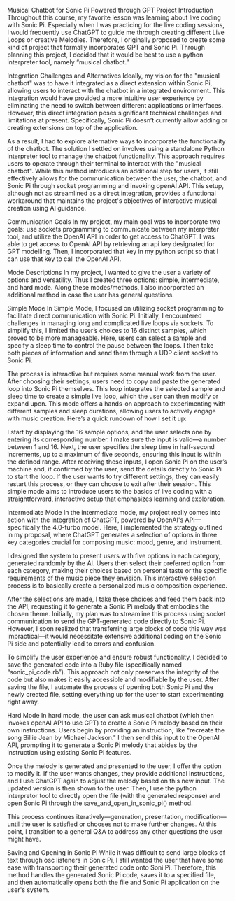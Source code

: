 Musical Chatbot for Sonic Pi Powered through GPT
Project Introduction
Throughout this course, my favorite lesson was learning about live coding with Sonic Pi. Especially when I was practicing for the live coding sessions, I would frequently use ChatGPT to guide me through creating different Live Loops or creative Melodies. Therefore, I originally proposed to create some kind of project that formally incorporates GPT and Sonic Pi. Through planning this project, I decided that it would be best to use a python interpreter tool, namely “musical chatbot.”

Integration Challenges and Alternatives
Ideally, my vision for the "musical chatbot" was to have it integrated as a direct extension within Sonic Pi, allowing users to interact with the chatbot in a integrated environment. This integration would have provided a more intuitive user experience by eliminating the need to switch between different applications or interfaces. However, this direct integration poses significant technical challenges and limitations at present. Specifically, Sonic Pi doesn’t currently allow adding or creating extensions on top of the application.

As a result, I had to explore alternative ways to incorporate the functionality of the chatbot. The solution I settled on involves using a standalone Python interpreter tool to manage the chatbot functionality. This approach requires users to operate through their terminal to interact with the "musical chatbot". While this method introduces an additional step for users, it still effectively allows for the communication between the user, the chatbot, and Sonic Pi through socket programming and invoking openAI API. This setup, although not as streamlined as a direct integration, provides a functional workaround that maintains the project's objectives of interactive musical creation using AI guidance.

Communication Goals
In my project, my main goal was to incorporate two goals: use sockets programming to communicate between my interpreter tool, and utilize the OpenAI API in order to get access to ChatGPT. I was able to get access to OpenAI API by retrieving an api key designated for GPT modelling. Then, I incorporated that key in my python script so that I can use that key to call the OpenAI API.

Mode Descriptions
In my project, I wanted to give the user a variety of options and versatility. Thus I created three options: simple, intermediate, and hard mode. Along these modes/methods, I also incorporated an additional method in case the user has general questions.

Simple Mode
In Simple Mode, I focused on utilizing socket programming to facilitate direct communication with Sonic Pi. Initially, I encountered challenges in managing long and complicated live loops via sockets. To simplify this, I limited the user’s choices to 16 distinct samples, which proved to be more manageable. Here, users can select a sample and specify a sleep time to control the pause between the loops. I then take both pieces of information and send them through a UDP client socket to Sonic Pi.

The process is interactive but requires some manual work from the user. After choosing their settings, users need to copy and paste the generated loop into Sonic Pi themselves. This loop integrates the selected sample and sleep time to create a simple live loop, which the user can then modify or expand upon. This mode offers a hands-on approach to experimenting with different samples and sleep durations, allowing users to actively engage with music creation. Here’s a quick rundown of how I set it up:

I start by displaying the 16 sample options, and the user selects one by entering its corresponding number. I make sure the input is valid—a number between 1 and 16. Next, the user specifies the sleep time in half-second increments, up to a maximum of five seconds, ensuring this input is within the defined range. After receiving these inputs, I open Sonic Pi on the user’s machine and, if confirmed by the user, send the details directly to Sonic Pi to start the loop. If the user wants to try different settings, they can easily restart this process, or they can choose to exit after their session. This simple mode aims to introduce users to the basics of live coding with a straightforward, interactive setup that emphasizes learning and exploration.

Intermediate Mode
In the intermediate mode, my project really comes into action with the integration of ChatGPT, powered by OpenAI's API—specifically the 4.0-turbo model. Here, I implemented the strategy outlined in my proposal, where ChatGPT generates a selection of options in three key categories crucial for composing music: mood, genre, and instrument.

I designed the system to present users with five options in each category, generated randomly by the AI. Users then select their preferred option from each category, making their choices based on personal taste or the specific requirements of the music piece they envision. This interactive selection process is to basically create a personalized music composition experience.

After the selections are made, I take these choices and feed them back into the API, requesting it to generate a Sonic Pi melody that embodies the chosen theme. Initially, my plan was to streamline this process using socket communication to send the GPT-generated code directly to Sonic Pi. However, I soon realized that transferring large blocks of code this way was impractical—it would necessitate extensive additional coding on the Sonic Pi side and potentially lead to errors and confusion.

To simplify the user experience and ensure robust functionality, I decided to save the generated code into a Ruby file (specifically named “sonic_pi_code.rb”). This approach not only preserves the integrity of the code but also makes it easily accessible and modifiable by the user. After saving the file, I automate the process of opening both Sonic Pi and the newly created file, setting everything up for the user to start experimenting right away.

Hard Mode
In hard mode, the user can ask musical chatbot (which then invokes openAI API to use GPT) to create a Sonic Pi melody based on their own instructions. Users begin by providing an instruction, like "recreate the song Billie Jean by Michael Jackson." I then send this input to the OpenAI API, prompting it to generate a Sonic Pi melody that abides by the instruction using existing Sonic Pi features.

Once the melody is generated and presented to the user, I offer the option to modify it. If the user wants changes, they provide additional instructions, and I use ChatGPT again to adjust the melody based on this new input. The updated version is then shown to the user. Then, I use the python interpretor tool to directly open the file (with the generated response) and open Sonic Pi through the save_and_open_in_sonic_pi() method.

This process continues iteratively—generation, presentation, modification—until the user is satisfied or chooses not to make further changes. At this point, I transition to a general Q&A to address any other questions the user might have.

Saving and Opening in Sonic Pi
While it was difficult to send large blocks of text through osc listeners in Sonic Pi, I still wanted the user that have some ease with transporting their generated code onto Soni Pi. Therefore, this method handles the generated Sonic Pi code, saves it to a specified file, and then automatically opens both the file and Sonic Pi application on the user's system.
